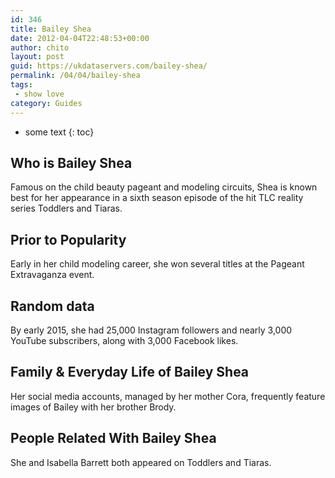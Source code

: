```yaml
---
id: 346
title: Bailey Shea
date: 2012-04-04T22:48:53+00:00
author: chito
layout: post
guid: https://ukdataservers.com/bailey-shea/
permalink: /04/04/bailey-shea
tags:
 - show love
category: Guides
---
```


* some text
{: toc}


## Who is  Bailey Shea
                  
                  
                  
Famous on the child beauty pageant and modeling circuits, Shea is known best for her appearance in a sixth season episode of the hit TLC reality series Toddlers and Tiaras.
                  
                
                
                
## Prior to Popularity 
                  
                  
                  
Early in her child modeling career, she won several titles at the Pageant Extravaganza event.
                  
                
                
                
## Random data 
                  
                  
                  
By early 2015, she had 25,000 Instagram followers and nearly 3,000 YouTube subscribers, along with 3,000 Facebook likes.
                  
                
                
                
## Family & Everyday Life of Bailey Shea
                  
                  
                  
Her social media accounts, managed by her mother Cora, frequently feature images of Bailey with her brother Brody.
                  
                
                
                
## People Related With  Bailey Shea
                  
                  
                  
She and Isabella Barrett both appeared on Toddlers and Tiaras.
                  
                
              
            
          
          
          
    
    
  
